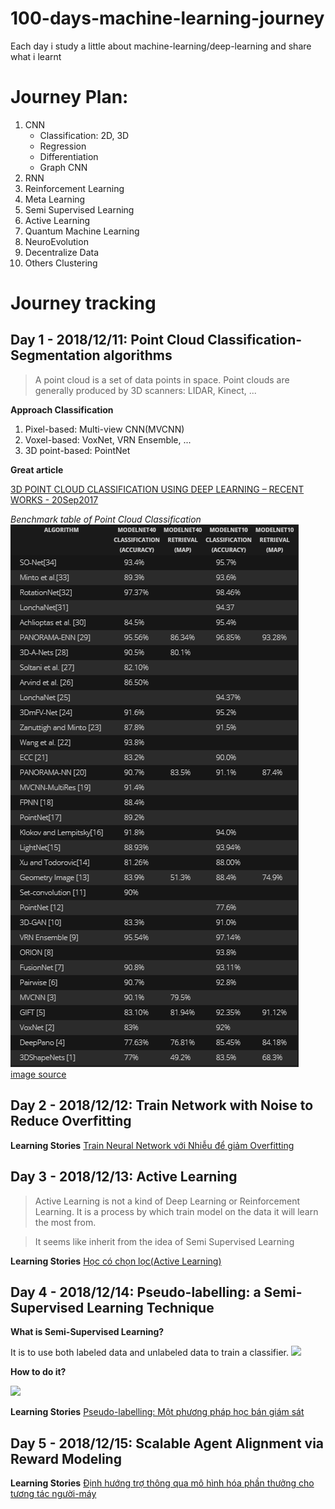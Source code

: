 # 100-days-machine-learning-journey
Each day i study a little about machine-learning/deep-learning and share what i learnt

# Journey Plan:
1. CNN
    - Classification: 2D, 3D
    - Regression
    - Differentiation
    - Graph CNN
1. RNN
1. Reinforcement Learning
1. Meta Learning
1. Semi Supervised Learning
1. Active Learning
1. Quantum Machine Learning
1. NeuroEvolution
1. Decentralize Data
1. Others
    Clustering

# Journey tracking

## Day 1 - 2018/12/11: Point Cloud Classification-Segmentation algorithms

> A point cloud is a set of data points in space. 
Point clouds are generally produced by 3D scanners: LIDAR, Kinect, ...

**Approach Classification**
1. Pixel-based: Multi-view CNN(MVCNN)
2. Voxel-based: VoxNet, VRN Ensemble, ...
3. 3D point-based: PointNet

**Great article**

[3D POINT CLOUD CLASSIFICATION USING DEEP LEARNING – RECENT WORKS - 20Sep2017](http://www.itzikbs.com/3d-point-cloud-classification-using-deep-learning)

*Benchmark table of Point Cloud Classification*
![](./figures/1_algorithm-benchmarks.PNG)
[image source](http://blog.ruofeidu.com/summary-pointnet-pointnet-and-pu-net/)

## Day 2 - 2018/12/12: Train Network with Noise to Reduce Overfitting

**Learning Stories** [Train Neural Network với Nhiễu để giảm Overfitting](https://medium.com/@minhnc.edu.tw/train-neural-network-v%E1%BB%9Bi-nhi%E1%BB%85u-%C4%91%E1%BB%83-gi%E1%BA%A3m-overfitting-dfb8984e9eeb)

## Day 3 - 2018/12/13: Active Learning

> Active Learning is not a kind of Deep Learning or Reinforcement Learning. It is a process by which train model on the data it will learn the most from.

> It seems like inherit from the idea of Semi Supervised Learning

**Learning Stories** [Học có chọn lọc(Active Learning)](https://medium.com/@minhnc.edu.tw/active-learning-89af14245083)

## Day 4 - 2018/12/14: Pseudo-labelling: a Semi-Supervised Learning Technique

**What is Semi-Supervised Learning?**

It is to use both labeled data and unlabeled data to train a classifier.
![](https://s3-ap-south-1.amazonaws.com/av-blog-media/wp-content/uploads/2017/09/20182516/dataiku-hadoop-summit-semisupervised-learning-with-hadoop-for-understanding-user-web-behaviours-12-638.jpg)

**How to do it?**

![](https://s3-ap-south-1.amazonaws.com/av-blog-media/wp-content/uploads/2017/09/20185606/pseudo-labeling.png)

**Learning Stories** [Pseudo-labelling: Một phương pháp học bán giám sát](https://medium.com/@minhnc.edu.tw/pseudo-labelling-m%E1%BB%99t-ph%C6%B0%C6%A1ng-ph%C3%A1p-h%E1%BB%8Dc-b%C3%A1n-gi%C3%A1m-s%C3%A1t-ac6f08b9e6d1)

## Day 5 - 2018/12/15: Scalable Agent Alignment via Reward Modeling

**Learning Stories** [Định hướng trợ thông qua mô hình hóa phần thưởng cho tương tác người-máy](https://medium.com/@minhnc.edu.tw/%C4%91%E1%BB%8Bnh-h%C6%B0%E1%BB%9Bng-tr%E1%BB%A3-th%C3%B4ng-qua-m%C3%B4-h%C3%ACnh-h%C3%B3a-ph%E1%BA%A7n-th%C6%B0%E1%BB%9Fng-cho-t%C6%B0%C6%A1ng-t%C3%A1c-ng%C6%B0%E1%BB%9Di-m%C3%A1y-25d4f139c3a0)